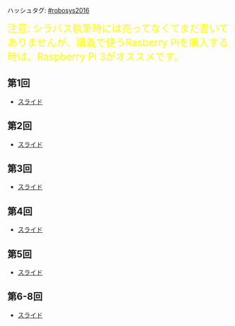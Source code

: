 ハッシュタグ: <a href="https://twitter.com/hashtag/robosys2016?f=tweets&amp;vertical=default" target="_blank">#robosys2016</a>

<span style="color: #ffff00; font-size: 160%;">注意: シラバス執筆時には売ってなくてまだ書いてありませんが、講義で使うRasberry Piを購入する時は、Raspberry Pi 3がオススメです。</span>
<h2>第1回</h2>
<ul>
 	<li><a href="https://lab.ueda.asia/?presenpress=%e3%83%ad%e3%83%9c%e3%83%83%e3%83%88%e3%82%b7%e3%82%b9%e3%83%86%e3%83%a0%e5%ad%a6">スライド</a></li>
</ul>
<h2>第2回</h2>
<ul>
 	<li><a href="https://lab.ueda.asia/?presenpress=%e3%83%ad%e3%83%9c%e3%83%83%e3%83%88%e3%82%b7%e3%82%b9%e3%83%86%e3%83%a0%e5%ad%a62016%e7%ac%ac2%e5%9b%9e" target="_blank">スライド</a></li>
</ul>
<h2>第3回</h2>
<ul>
 	<li><a href="https://lab.ueda.asia/?presenpress=%e3%83%ad%e3%83%9c%e3%83%83%e3%83%88%e3%82%b7%e3%82%b9%e3%83%86%e3%83%a0%e5%ad%a62016%e7%ac%ac3%e5%9b%9e-2">スライド</a></li>
</ul>
<h2>第4回</h2>
<ul>
 	<li><a href="https://lab.ueda.asia/?presenpress=%e3%83%ad%e3%83%9c%e3%83%83%e3%83%88%e3%82%b7%e3%82%b9%e3%83%86%e3%83%a0%e5%ad%a62016%e7%ac%ac3%e5%9b%9e">スライド</a></li>
</ul>
<h2>第5回</h2>
<ul>
 	<li><a href="https://lab.ueda.asia/?presenpress=%e3%83%ad%e3%83%9c%e3%83%83%e3%83%88%e3%82%b7%e3%82%b9%e3%83%86%e3%83%a0%e5%ad%a62016%e7%ac%ac5%e5%9b%9e" target="_blank">スライド</a></li>
</ul>
<h2>第6-8回</h2>
<ul>
 	<li><a href="https://lab.ueda.asia/?presenpress=%e3%83%ad%e3%83%9c%e3%83%83%e3%83%88%e3%82%b7%e3%82%b9%e3%83%86%e3%83%a0%e5%ad%a62016%e7%ac%ac6%e5%9b%9e" target="_blank">スライド</a></li>
</ul>
